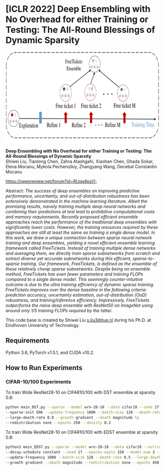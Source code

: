 # [ICLR 2022] Deep Ensembling with No Overhead for either Training or Testing: The All-Round Blessings of Dynamic Sparsity

<img src="https://github.com/Shiweiliuiiiiiii/FreeTickets/blob/main/FreeTickets.png" width="800" height="300">


**Deep Ensembling with No Overhead for either Training or Testing: The All-Round Blessings of Dynamic Sparsity**<br>
Shiwei Liu, Tianlong Chen, Zahra Atashgahi, Xiaohan Chen, Ghada Sokar, Elena Mocanu, Mykola Pechenizkiy, Zhangyang Wang, Decebal Constantin Mocanu<br>

https://openreview.net/forum?id=RLtqs6pzj1-

Abstract: *The success of deep ensembles on improving predictive performance, uncertainty, and out-of-distribution robustness has been extensively demonstrated in the machine learning literature. Albeit the promising results, naively training multiple deep neural networks and combining their predictions at test lead to prohibitive computational costs and memory requirements. Recently proposed efficient ensemble approaches reach the performance of the traditional deep ensembles with significantly lower costs. However, the training resources required by these approaches are still at least the same as training a single dense model. In this work, we draw a unique connection between sparse neural network training and deep ensembles, yielding a novel efficient ensemble learning framework called *FreeTickets*. Instead of training multiple dense networks and averaging them, we directly train sparse subnetworks from scratch and extract diverse yet accurate subnetworks during this efficient, sparse-to-sparse training. Our framework, FreeTickets, is defined as the ensemble of these relatively cheap sparse subnetworks. Despite being an ensemble method, FreeTickets has even fewer parameters and training FLOPs compared to a single dense model. This seemingly counter-intuitive outcome is due to the ultra training efficiency of dynamic sparse training. FreeTickets improves over the dense baseline in the following criteria: prediction accuracy, uncertainty estimation, out-of-distribution (OoD) robustness, and training/inference efficiency. Impressively, $FreeTickets$ outperforms the naive deep ensemble with ResNet50 on ImageNet using around only 1/5 training FLOPs required by the latter.*

This code base is created by Shiwei Liu s.liu3@tue.nl during his Ph.D. at Eindhoven University of Technology.

## Requirements
Python 3.6, PyTorch v1.5.1, and CUDA v10.2.

## How to Run Experiments

### CIFAR-10/100 Experiments
To train Wide ResNet28-10 on CIFAR10/100 with DST ensemble at sparsity 0.8:

```bash
python main_DST.py --sparse --model wrn-28-10 --data cifar10 --seed 17 \\
--sparse-init ERK --update-frequency 1000 --batch-size 128 --death-rate 0.5 \\
--large-death-rate 0.8 --growth gradient --death magnitude \\
--redistribution none --epochs 250 --density 0.2
```

To train Wide ResNet28-10 on CIFAR10/100 with EDST ensemble at sparsity 0.8:

```bash
python3 main_EDST.py --sparse --model wrn-28-10 --data cifar10 --nolrsche \\
--decay-schedule constant --seed 17 --epochs-explo 150 --model-num 3 --sparse-init ERK \\
--update-frequency 1000 --batch-size 128 --death-rate 0.5 --large-death-rate 0.8 \\
--growth gradient --death magnitude --redistribution none --epochs 450 --density 0.2
```

